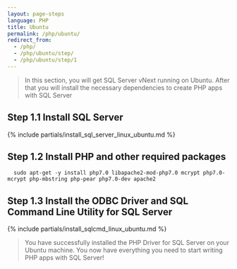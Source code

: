 ```yaml
---
layout: page-steps
language: PHP
title: Ubuntu
permalink: /php/ubuntu/
redirect_from:
  - /php/
  - /php/ubuntu/step/
  - /php/ubuntu/step/1
---
```


> In this section, you will get SQL Server vNext running on Ubuntu. After that you will install the necessary dependencies to create PHP apps with SQL Server

## Step 1.1 Install SQL Server
{% include partials/install_sql_server_linux_ubuntu.md %}

## Step 1.2 Install PHP and other required packages

```terminal
  sudo apt-get -y install php7.0 libapache2-mod-php7.0 mcrypt php7.0-mcrypt php-mbstring php-pear php7.0-dev apache2
```

## Step 1.3 Install the ODBC Driver and SQL Command Line Utility for SQL Server

{% include partials/install_sqlcmd_linux_ubuntu.md %}

> You have successfully installed the PHP Driver for SQL Server on your Ubuntu machine. You now have everything you need to start writing PHP apps with SQL Server!
